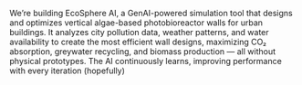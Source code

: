 We’re building EcoSphere AI, a GenAI-powered simulation tool that designs and optimizes vertical algae-based photobioreactor walls for urban buildings. 
It analyzes city pollution data, weather patterns, and water availability to create the most efficient wall designs, maximizing CO₂ absorption, greywater recycling, and biomass production — all without physical prototypes. 
The AI continuously learns, improving performance with every iteration (hopefully)